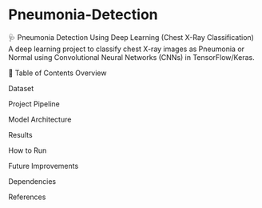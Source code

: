# Pneumonia-Detection
🩺 Pneumonia Detection Using Deep Learning (Chest X-Ray Classification)
A deep learning project to classify chest X-ray images as Pneumonia or Normal using Convolutional Neural Networks (CNNs) in TensorFlow/Keras.

📌 Table of Contents
Overview

Dataset

Project Pipeline

Model Architecture

Results

How to Run

Future Improvements

Dependencies

References


